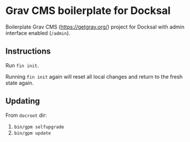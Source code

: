 # Grav CMS boilerplate for Docksal

Boilerplate Grav CMS (https://getgrav.org/) project for Docksal with admin interface enabled (`/admin`).

## Instructions

Run `fin init`.

Running `fin init` again will reset all local changes and return to the fresh state again.

## Updating

From `docroot` dir:

1. `bin/gpm selfupgrade`
2. `bin/gpm update`
